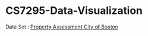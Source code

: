 # CS7295-Data-Visualization
Data Set :   [Property Assessment City of Boston](https://drive.google.com/drive/folders/1UzuC3T8Y5M2DC-Q-d-DWimKJ72vuXjdu)
